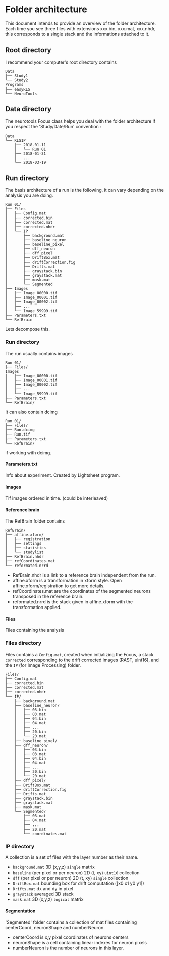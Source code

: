 # Folder architecture

This document intends to provide an overview of the folder architecture. Each time you see three files with extensions xxx.bin, xxx.mat, xxx.nhdr, this corresponds to a single stack and the informations attached to it.

## Root directory
I recommend your computer's root directory contains

    Data
    ├── Study1
    └── Study2
    Programs
    ├── easyRLS
    └── NeuroTools

## Data directory
The neurotools Focus class helps you deal with the folder architecture if you respect the 'Study/Date/Run' convention :

    Data
    └── RLS1P
        ├── 2018-01-11
        │   └── Run 01
        ├── 2018-01-31
        │   ...
        └── 2018-03-19

## Run directory
The basis architecture of a run is the following, it can vary depending on the analysis you are doing.

    Run 01/
    ├── Files
    │   ├── Config.mat
    │   ├── corrected.bin
    │   ├── corrected.mat
    │   ├── corrected.nhdr
    │   └── IP
    │       ├── background.mat
    │       ├── baseline_neuron
    │       ├── baseline_pixel
    │       ├── dff_neuron
    │       ├── dff_pixel
    │       ├── DriftBox.mat
    │       ├── driftCorrection.fig
    │       ├── Drifts.mat
    │       ├── graystack.bin
    │       ├── graystack.mat
    │       ├── mask.mat
    │       └── Segmented
    ├── Images
    │   ├── Image_00000.tif
    │   ├── Image_00001.tif
    │   ├── Image_00002.tif
    │   ├── ...
    │   └── Image_59999.tif
    ├── Parameters.txt
    └── RefBrain

Lets decompose this.

### Run directory
The run usually contains images

    Run 01/
    ├── Files/
    Images
    │   ├── Image_00000.tif
    │   ├── Image_00001.tif
    │   ├── Image_00002.tif
    │   ├── ...
    │   └── Image_59999.tif
    ├── Parameters.txt
    └── RefBrain/

It can also contain dcimg

    Run 01/
    ├── Files/
    ├── Run.dcimg
    ├── Run.tif
    ├── Parameters.txt
    └── RefBrain/

if working with dcimg.

#### Parameters.txt
Info about experiment. Created by Lightsheet program.

#### Images
Tif images ordered in time. (could be interleaved)

#### Reference brain
The RefBrain folder contains

    RefBrain/
    ├── affine.xform/
    │   ├── registration
    │   ├── settings
    │   ├── statistics
    │   └── studylist
    ├── RefBrain.nhdr
    ├── refCoordinates.mat
    └── reformated.nrrd
- RefBrain.nhdr is a link to a reference brain independent from the run.
- affine.xform is a transformation in xform style. Open affine.xform/registration to get more details.
- refCoordinates.mat are the coordinates of the segmented neurons transposed in the reference brain.
- reformated.nrrd is the stack given in affine.xform with the transformation applied.

#### Files
Files containing the analysis

### Files directory
Files contains a `Config.mat`, created when initializing the Focus, a stack `corrected` corresponding to the drift corrected images (RAST, uint16), and the `IP` (for Image Processing) folder.

    Files/
    ├── Config.mat
    ├── corrected.bin
    ├── corrected.mat
    ├── corrected.nhdr
    └── IP/
        ├── background.mat
        ├── baseline_neuron/
        │   ├── 03.bin
        │   ├── 03.mat
        │   ├── 04.bin
        │   ├── 04.mat
        │   ├── ...
        │   ├── 20.bin
        │   └── 20.mat
        ├── baseline_pixel/
        ├── dff_neuron/
        │   ├── 03.bin
        │   ├── 03.mat
        │   ├── 04.bin
        │   ├── 04.mat
        │   ├── ...
        │   ├── 20.bin
        │   └── 20.mat
        ├── dff_pixel/
        ├── DriftBox.mat
        ├── driftCorrection.fig
        ├── Drifts.mat
        ├── graystack.bin
        ├── graystack.mat
        ├── mask.mat
        └── Segmented/
            ├── 03.mat
            ├── 04.mat
            ├── ...
            ├── 20.mat
            └── coordinates.mat

### IP directory
A collection is a set of files with the layer number as their name. 

- `background.mat` 3D (x,y,z) `single` matrix
- `baseline` (per pixel or per neuron) 2D (t, xy) `uint16` collection
- `dff` (per pixel or per neuron) 2D (t, xy) `single` collection
- `DriftBox.mat` bounding box for drift computation ([x0 x1 y0 y1])
- `Drifts.mat` dx and dy in pixel
- `graystack` averaged 3D stack
- `mask.mat` 3D (x,y,z) `logical` matrix

#### Segmentation
'Segmented' folder contains a collection of mat files containing centerCoord, neuronShape and numberNeuron.
- centerCoord is x,y pixel coordinates of neurons centers
- neuronShape is a cell containing linear indexes for neuron pixels
- numberNeuron is the number of neurons in this layer.

